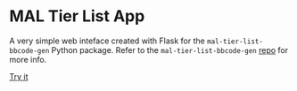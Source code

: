 # MAL Tier List App
A very simple web inteface created with Flask for the `mal-tier-list-bbcode-gen` Python package.
Refer to the `mal-tier-list-bbcode-gen` [repo](https://github.com/juliamarc/mal-tier-list-bbcode-gen) for more info.

[Try it](https://mal-tier-list-app.herokuapp.com/)

